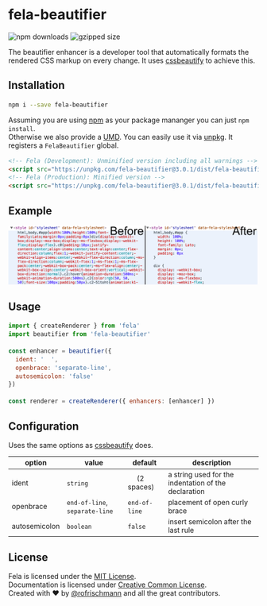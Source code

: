 # fela-beautifier

<img alt="npm downloads" src="https://img.shields.io/npm/dm/fela-beautifier.svg">
<img alt="gzipped size" src="https://img.shields.io/badge/gzipped-1.49kb-brightgreen.svg">

The beautifier enhancer is a developer tool that automatically formats the rendered CSS markup on every change. It uses [cssbeautify](https://github.com/senchalabs/cssbeautify) to achieve this.

## Installation
```sh
npm i --save fela-beautifier
```
Assuming you are using [npm](https://www.npmjs.com) as your package mananger you can just `npm install`.<br>
Otherwise we also provide a [UMD](https://github.com/umdjs/umd). You can easily use it via [unpkg](https://unpkg.com/). It registers a `FelaBeautifier` global.
```HTML
<!-- Fela (Development): Unminified version including all warnings -->
<script src="https://unpkg.com/fela-beautifier@3.0.1/dist/fela-beautifier.js"></script>
<!-- Fela (Production): Minified version -->
<script src="https://unpkg.com/fela-beautifier@3.0.1/dist/fela-beautifier.min.js"></script>
```

## Example
![Preview](preview.png)

## Usage
```javascript
import { createRenderer } from 'fela'
import beautifier from 'fela-beautifier'

const enhancer = beautifier({
  ident: '  ',
  openbrace: 'separate-line',
  autosemicolon: 'false'
})

const renderer = createRenderer({ enhancers: [enhancer] })
```

## Configuration
Uses the same options as [cssbeautify](https://github.com/senchalabs/cssbeautify) does.

| option | value | default |description |
| ------ | --- | ------------ | --- |
|ident| `string` |`  ` (2 spaces)| a string used for the indentation of the declaration |
|openbrace| `end-of-line`, `separate-line` |`end-of-line`| placement of open curly brace |
| autosemicolon | `boolean`| `false` | insert semicolon after the last rule |

## License
Fela is licensed under the [MIT License](http://opensource.org/licenses/MIT).<br>
Documentation is licensed under [Creative Common License](http://creativecommons.org/licenses/by/4.0/).<br>
Created with ♥ by [@rofrischmann](http://rofrischmann.de) and all the great contributors.
